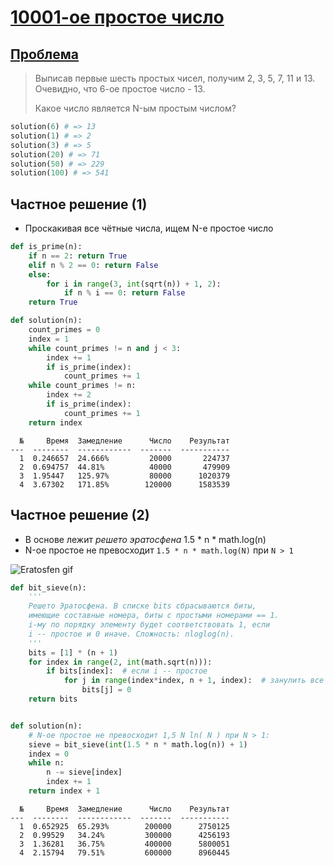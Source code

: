 # [10001-ое простое число](TODO)

## [Проблема](https://euler.jakumo.org/problems/view/7.html)

>Выписав первые шесть простых чисел, получим 2, 3, 5, 7, 11 и 13. Очевидно, что 6-ое простое число - 13.
>
>Какое число является N-ым простым числом?

``` python
solution(6) # => 13
solution(1) # => 2
solution(3) # => 5
solution(20) # => 71
solution(50) # => 229
solution(100) # => 541

```

## Частное решение (1)

- Проскакивая все чётные числа, ищем N-е простое число 

``` python
def is_prime(n):
    if n == 2: return True
    elif n % 2 == 0: return False
    else:
        for i in range(3, int(sqrt(n)) + 1, 2):
            if n % i == 0: return False
    return True

def solution(n):
    count_primes = 0
    index = 1
    while count_primes != n and j < 3:
        index += 1
        if is_prime(index):
            count_primes += 1
    while count_primes != n:
        index += 2
        if is_prime(index):
            count_primes += 1
    return index
```
```text
  №     Время  Замедление      Число    Результат
---  --------  ------------  -------  -----------
  1  0.246657  24.666%         20000       224737
  2  0.694757  44.81%          40000       479909
  3  1.95447   125.97%         80000      1020379
  4  3.67302   171.85%        120000      1583539
```


## Частное решение (2)

- В основе лежит *решето эратосфена* 
1.5 * n * math.log(n)
- N-ое простое не превосходит `1.5 * n * math.log(N)` при `N > 1`

<img src="https://i.imgur.com/xGbfnpP.gif" alt="Eratosfen gif">

```python
def bit_sieve(n):
    '''
    Решето Эратосфена. В списке bits сбрасываются биты,
    имеющие составные номера, биты с простыми номерами == 1.
    i-му по порядку элементу будет соответствовать 1, если
    i -- простое и 0 иначе. Сложность: nloglog(n).
    '''
    bits = [1] * (n + 1)
    for index in range(2, int(math.sqrt(n))):
        if bits[index]:  # если i -- простое
            for j in range(index*index, n + 1, index):  # занулить все ему кратные
                bits[j] = 0
    return bits


def solution(n):
    # N-ое простое не превосходит 1,5 N ln( N ) при N > 1:
    sieve = bit_sieve(int(1.5 * n * math.log(n)) + 1)
    index = 0
    while n:
        n -= sieve[index]
        index += 1
    return index + 1

```
```text
  №     Время  Замедление      Число    Результат
---  --------  ------------  -------  -----------
  1  0.652925  65.293%        200000      2750125
  2  0.99529   34.24%         300000      4256193
  3  1.36281   36.75%         400000      5800051
  4  2.15794   79.51%         600000      8960445
```